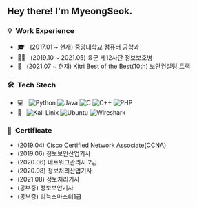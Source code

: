 <h2> Hey there! I'm MyeongSeok.</h2>

<h3> 💡 &nbsp;Work Experience </h3>

- 🎓 &nbsp; (2017.01 ~ 현재) 중앙대학교 컴퓨터 공학과
- 👨‍💻 &nbsp; (2019.10 ~ 2021.05) 육군 제12사단 정보보호병
- 🌱 &nbsp; (2021.07 ~ 현재) Kitri Best of the Best(10th) 보안컨설팅 트랙

<h3> 🛠 &nbsp;Tech Stech</h3>

- 💻 &nbsp;
  ![Python](https://img.shields.io/badge/-Python-333333?style=flat-suqre&logo=python&labelColor=ffffff)
  ![Java](https://img.shields.io/badge/-Java-333333?style=flat-suqre&logo=Java&logoColor=orange&labelColor=ffffff)
  ![C](https://img.shields.io/badge/-C-333333?style=flat-suqre&logo=C&logoColor=00599C&labelColor=ffffff)
  ![C++](https://img.shields.io/badge/-C++-333333?style=flat-suqre&logo=C%2B%2B&logoColor=00599C&labelColor=ffffff)
  ![PHP](https://img.shields.io/badge/-PHP-333333?style=flat-suqre&logo=CSS3&logoColor=1572B6&labelColor=ffffff)
- 🔭 &nbsp;
  ![Kali Linix](https://img.shields.io/badge/-Kali%20Linux-333333?style=flat-suqre&logo=kali%20linux&logoColor=blue&labelColor=ffffff)
  ![Ubuntu](https://img.shields.io/badge/-Ubuntu-333333?style=flat-suqre&logo=Ubuntu&logoColor=orange&labelColor=ffffff)
  ![Wireshark](https://img.shields.io/badge/-Wireshark-333333?style=flat-suqre&logo=wireshark&logoColor=blue&labelColor=ffffff)

<h3> 📜 &nbsp;Certificate</h3>

- (2019.04) Cisco Certified Network Associate(CCNA)<br>
- (2019.06) 정보보안산업기사<br>
- (2020.06) 네트워크관리사 2급<br>
- (2020.08) 정보처리산업기사<br>
- (2021.08) 정보처리기사<br>
- (공부중) 정보보안기사<br>
- (공부중) 리눅스마스터1급<br>

